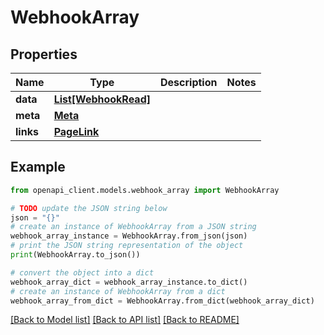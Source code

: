 # WebhookArray


## Properties

Name | Type | Description | Notes
------------ | ------------- | ------------- | -------------
**data** | [**List[WebhookRead]**](WebhookRead.md) |  | 
**meta** | [**Meta**](Meta.md) |  | 
**links** | [**PageLink**](PageLink.md) |  | 

## Example

```python
from openapi_client.models.webhook_array import WebhookArray

# TODO update the JSON string below
json = "{}"
# create an instance of WebhookArray from a JSON string
webhook_array_instance = WebhookArray.from_json(json)
# print the JSON string representation of the object
print(WebhookArray.to_json())

# convert the object into a dict
webhook_array_dict = webhook_array_instance.to_dict()
# create an instance of WebhookArray from a dict
webhook_array_from_dict = WebhookArray.from_dict(webhook_array_dict)
```
[[Back to Model list]](../README.md#documentation-for-models) [[Back to API list]](../README.md#documentation-for-api-endpoints) [[Back to README]](../README.md)


